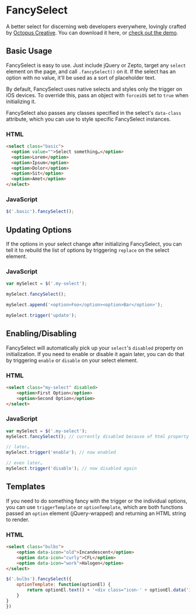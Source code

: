 FancySelect
===========

A better select for discerning web developers everywhere, lovingly crafted by [Octopus Creative](http://octopuscreative.com). You can download it here, or [check out the demo](http://code.octopuscreative.com/fancyselect/).

Basic Usage
-----------

FancySelect is easy to use. Just include jQuery or Zepto, target any `select` element on the page, and call `.fancySelect()` on it. If the select has an option with no value, it'll be used as a sort of placeholder text.

By default, FancySelect uses native selects and styles only the trigger on iOS devices. To override this, pass an object with `forceiOS` set to `true` when initializing it.

FancySelect also passes any classes specified in the select's `data-class` attribute, which you can use to style specific FancySelect instances.


### HTML

``` html
<select class="basic">
  <option value="">Select something…</option>
  <option>Lorem</option>
  <option>Ipsum</option>
  <option>Dolor</option>
  <option>Sit</option>
  <option>Amet</option>
</select>
```

### JavaScript

``` javascript
$('.basic').fancySelect();
```

Updating Options
----------------

If the options in your select change after initializing FancySelect, you can tell it to rebuild the list of options by triggering `replace` on the select element.

### JavaScript

``` javascript
var mySelect = $('.my-select');

mySelect.fancySelect();

mySelect.append('<option>Foo</option><option>Bar</option>');

mySelect.trigger('update');
```

Enabling/Disabling
------------------

FancySelect will automatically pick up your `select`'s `disabled` property on initialization. If you need to enable or disable it again later, you can do that by triggering `enable` or `disable` on your select element.

### HTML

``` html
<select class="my-select" disabled>
	<option>First Option</option>
	<option>Second Option</option>
</select>
```

### JavaScript

``` javascript
var mySelect = $('.my-select');
mySelect.fancySelect(); // currently disabled because of html property

// later…
mySelect.trigger('enable'); // now enabled

// even later…
mySelect.trigger('disable'); // now disabled again
```

Templates
---------

If you need to do something fancy with the trigger or the individual options, you can use `triggerTemplate` or `optionTemplate`, which are both functions passed an `option` element (jQuery-wrapped) and returning an HTML string to render.


### HTML

``` html
<select class="bulbs">
	<option data-icon="old">Incandescent</option>
	<option data-icon="curly">CFL</option>
	<option data-icon="work">Halogen</option>
</select>
```

``` javascript
$('.bulbs').fancySelect({
	optionTemplate: function(optionEl) {
		return optionEl.text() + '<div class="icon-' + optionEl.data('icon') + '"></div>'
	}
}
})
```